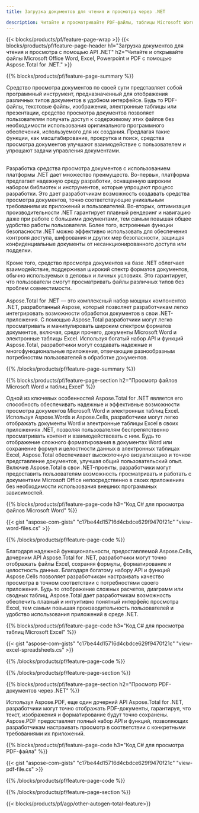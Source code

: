 ```yaml
---
title: Загрузка документов для чтения и просмотра через .NET 

description: Читайте и просматривайте PDF-файлы, таблицы Microsoft Word, Excel и презентации PowerPoint с помощью приложения .NET. Указан код C#.
---
```


{{< blocks/products/pf/feature-page-wrap >}}
{{< blocks/products/pf/feature-page-header h1="Загрузка документов для чтения и просмотра с помощью API .NET" h2="Читайте и открывайте файлы Microsoft Office Word, Excel, Powerpoint и PDF с помощью Aspose.Total for .NET." >}}

{{% blocks/products/pf/feature-page-summary %}}

Средство просмотра документов по своей сути представляет собой программный инструмент, предназначенный для отображения различных типов документов в удобном интерфейсе. Будь то PDF-файлы, текстовые файлы, изображения, электронные таблицы или презентации, средство просмотра документов позволяет пользователям получать доступ к содержимому этих файлов без необходимости использования оригинального программного обеспечения, используемого для их создания. Предлагая такие функции, как масштабирование, прокрутка и поиск, средства просмотра документов улучшают взаимодействие с пользователем и упрощают задачи управления документами. <br /> <br />

Разработка средства просмотра документов с использованием платформы .NET дает множество преимуществ. Во-первых, платформа предлагает надежную среду разработки, оснащенную широким набором библиотек и инструментов, которые упрощают процесс разработки. Это дает разработчикам возможность создавать средства просмотра документов, точно соответствующие уникальным требованиям их приложений и пользователей. Во-вторых, оптимизация производительности .NET гарантирует плавный рендеринг и навигацию даже при работе с большими документами, тем самым повышая общее удобство работы пользователя. Более того, встроенные функции безопасности .NET можно эффективно использовать для обеспечения контроля доступа, шифрования и других мер безопасности, защищая конфиденциальные документы от несанкционированного доступа или подделки. <br />
<br />
Кроме того, средство просмотра документов на базе .NET облегчает взаимодействие, поддерживая широкий спектр форматов документов, обычно используемых в деловых и личных условиях. Это гарантирует, что пользователи смогут просматривать файлы различных типов без проблем совместимости.
<br /><br />
Aspose.Total for .NET — это комплексный набор мощных компонентов .NET, разработанный Aspose, который позволяет разработчикам легко интегрировать возможности обработки документов в свои .NET-приложения. С помощью Aspose.Total разработчики могут легко просматривать и манипулировать широким спектром форматов документов, включая, среди прочего, документы Microsoft Word и электронные таблицы Excel. Используя богатый набор API и функций Aspose.Total, разработчики могут создавать надежные и многофункциональные приложения, отвечающие разнообразным потребностям пользователей в обработке документов.

{{% /blocks/products/pf/feature-page-summary  %}}

{{% blocks/products/pf/feature-page-section  h2="Просмотр файлов Microsoft Word и таблиц Excel" %}}

Одной из ключевых особенностей Aspose.Total for .NET является его способность обеспечивать надежные и эффективные возможности просмотра документов Microsoft Word и электронных таблиц Excel. Используя Aspose.Words и Aspose.Cells, разработчики могут легко отображать документы Word и электронные таблицы Excel в своих приложениях .NET, позволяя пользователям беспрепятственно просматривать контент и взаимодействовать с ним. Будь то отображение сложного форматирования в документах Word или сохранение формул и целостности данных в электронных таблицах Excel, Aspose.Total обеспечивает высокоточную визуализацию и точное представление документов, улучшая общий пользовательский опыт. Включив Aspose.Total в свои .NET-проекты, разработчики могут предоставить пользователям возможность просматривать и работать с документами Microsoft Office непосредственно в своих приложениях без необходимости использования внешних программных зависимостей.

{{% blocks/products/pf/feature-page-code h3="Код C# для просмотра файлов Microsoft Word" %}}

{{< gist "aspose-com-gists" "c17be44d15716d4cbdce629f9470f21c" "view-word-files.cs" >}}

{{% /blocks/products/pf/feature-page-code  %}}

Благодаря надежной функциональности, предоставляемой Aspose.Cells, дочерним API Aspose.Total for .NET, разработчики могут точно отображать файлы Excel, сохраняя формулы, форматирование и целостность данных. Благодаря богатому набору API и функций Aspose.Cells позволяет разработчикам настраивать качество просмотра в точном соответствии с потребностями своего приложения. Будь то отображение сложных расчетов, диаграмм или сводных таблиц, Aspose.Total дает разработчикам возможность обеспечить плавный и интуитивно понятный интерфейс просмотра Excel, тем самым повышая производительность пользователей и удобство использования приложений в среде .NET.

{{% blocks/products/pf/feature-page-code h3="Код C# для просмотра таблиц Microsoft Excel" %}}

{{< gist "aspose-com-gists" "c17be44d15716d4cbdce629f9470f21c" "view-excel-spreadsheets.cs" >}}

{{% /blocks/products/pf/feature-page-code  %}}

{{% /blocks/products/pf/feature-page-section %}}

{{% blocks/products/pf/feature-page-section  h2="Просмотр PDF-документов через .NET" %}}

Используя Aspose.PDF, еще один дочерний API Aspose.Total for .NET, разработчики могут точно отображать PDF-документы, гарантируя, что текст, изображения и форматирование будут точно сохранены. Aspose.PDF предоставляет полный набор API и функций, позволяющих разработчикам настраивать просмотр в соответствии с конкретными требованиями их приложений.

{{% blocks/products/pf/feature-page-code h3="Код C# для просмотра PDF-файла" %}}

{{< gist "aspose-com-gists" "c17be44d15716d4cbdce629f9470f21c" "view-pdf-file.cs" >}}

{{% /blocks/products/pf/feature-page-code  %}}

{{% /blocks/products/pf/feature-page-section %}}

{{< blocks/products/pf/agp/other-autogen-total-feature>}}